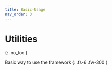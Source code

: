 ```yaml
---
title: Basic-Usage
nav_order: 3
---
```


# Utilities
{: .no_toc }

Basic way to use the framework
{: .fs-6 .fw-300 }
